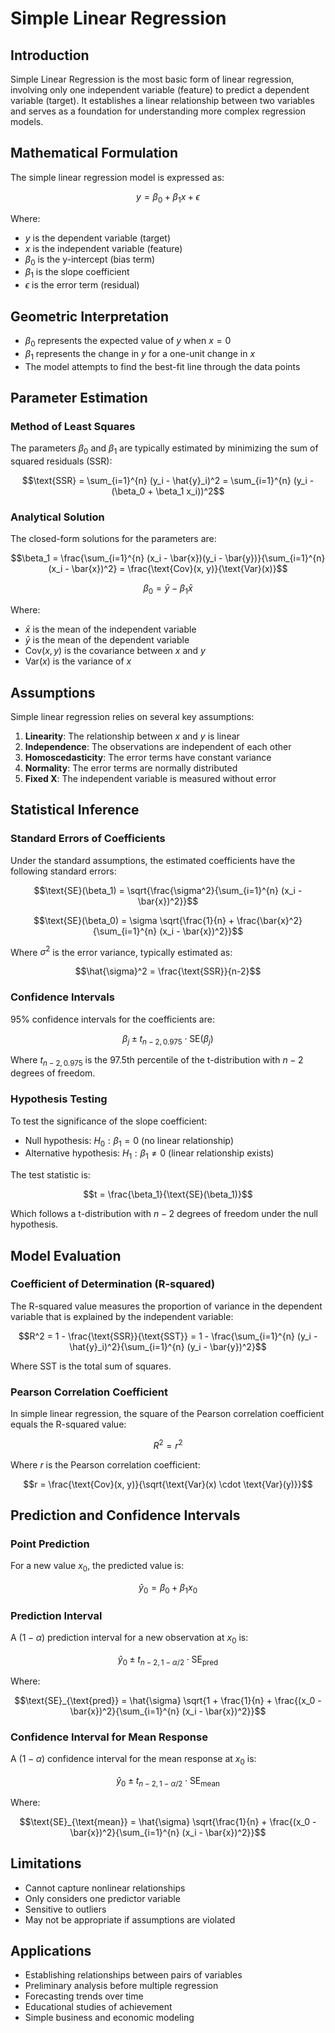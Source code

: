 # Simple Linear Regression

## Introduction
Simple Linear Regression is the most basic form of linear regression, involving only one independent variable (feature) to predict a dependent variable (target). It establishes a linear relationship between two variables and serves as a foundation for understanding more complex regression models.

## Mathematical Formulation
The simple linear regression model is expressed as:

$$y = \beta_0 + \beta_1 x + \epsilon$$

Where:
- $y$ is the dependent variable (target)
- $x$ is the independent variable (feature)
- $\beta_0$ is the y-intercept (bias term)
- $\beta_1$ is the slope coefficient
- $\epsilon$ is the error term (residual)

## Geometric Interpretation
- $\beta_0$ represents the expected value of $y$ when $x = 0$
- $\beta_1$ represents the change in $y$ for a one-unit change in $x$
- The model attempts to find the best-fit line through the data points

## Parameter Estimation

### Method of Least Squares
The parameters $\beta_0$ and $\beta_1$ are typically estimated by minimizing the sum of squared residuals (SSR):

$$\text{SSR} = \sum_{i=1}^{n} (y_i - \hat{y}_i)^2 = \sum_{i=1}^{n} (y_i - (\beta_0 + \beta_1 x_i))^2$$

### Analytical Solution
The closed-form solutions for the parameters are:

$$\beta_1 = \frac{\sum_{i=1}^{n} (x_i - \bar{x})(y_i - \bar{y})}{\sum_{i=1}^{n} (x_i - \bar{x})^2} = \frac{\text{Cov}(x, y)}{\text{Var}(x)}$$

$$\beta_0 = \bar{y} - \beta_1 \bar{x}$$

Where:
- $\bar{x}$ is the mean of the independent variable
- $\bar{y}$ is the mean of the dependent variable
- $\text{Cov}(x, y)$ is the covariance between $x$ and $y$
- $\text{Var}(x)$ is the variance of $x$

## Assumptions
Simple linear regression relies on several key assumptions:
1. **Linearity**: The relationship between $x$ and $y$ is linear
2. **Independence**: The observations are independent of each other
3. **Homoscedasticity**: The error terms have constant variance
4. **Normality**: The error terms are normally distributed
5. **Fixed X**: The independent variable is measured without error

## Statistical Inference

### Standard Errors of Coefficients
Under the standard assumptions, the estimated coefficients have the following standard errors:

$$\text{SE}(\beta_1) = \sqrt{\frac{\sigma^2}{\sum_{i=1}^{n} (x_i - \bar{x})^2}}$$

$$\text{SE}(\beta_0) = \sigma \sqrt{\frac{1}{n} + \frac{\bar{x}^2}{\sum_{i=1}^{n} (x_i - \bar{x})^2}}$$

Where $\sigma^2$ is the error variance, typically estimated as:

$$\hat{\sigma}^2 = \frac{\text{SSR}}{n-2}$$

### Confidence Intervals
95% confidence intervals for the coefficients are:

$$\beta_j \pm t_{n-2, 0.975} \cdot \text{SE}(\beta_j)$$

Where $t_{n-2, 0.975}$ is the 97.5th percentile of the t-distribution with $n-2$ degrees of freedom.

### Hypothesis Testing
To test the significance of the slope coefficient:
- Null hypothesis: $H_0: \beta_1 = 0$ (no linear relationship)
- Alternative hypothesis: $H_1: \beta_1 \neq 0$ (linear relationship exists)

The test statistic is:

$$t = \frac{\beta_1}{\text{SE}(\beta_1)}$$

Which follows a t-distribution with $n-2$ degrees of freedom under the null hypothesis.

## Model Evaluation

### Coefficient of Determination (R-squared)
The R-squared value measures the proportion of variance in the dependent variable that is explained by the independent variable:

$$R^2 = 1 - \frac{\text{SSR}}{\text{SST}} = 1 - \frac{\sum_{i=1}^{n} (y_i - \hat{y}_i)^2}{\sum_{i=1}^{n} (y_i - \bar{y})^2}$$

Where SST is the total sum of squares.

### Pearson Correlation Coefficient
In simple linear regression, the square of the Pearson correlation coefficient equals the R-squared value:

$$R^2 = r^2$$

Where $r$ is the Pearson correlation coefficient:

$$r = \frac{\text{Cov}(x, y)}{\sqrt{\text{Var}(x) \cdot \text{Var}(y)}}$$

## Prediction and Confidence Intervals

### Point Prediction
For a new value $x_0$, the predicted value is:

$$\hat{y}_0 = \beta_0 + \beta_1 x_0$$

### Prediction Interval
A $(1-\alpha)$ prediction interval for a new observation at $x_0$ is:

$$\hat{y}_0 \pm t_{n-2, 1-\alpha/2} \cdot \text{SE}_{\text{pred}}$$

Where:

$$\text{SE}_{\text{pred}} = \hat{\sigma} \sqrt{1 + \frac{1}{n} + \frac{(x_0 - \bar{x})^2}{\sum_{i=1}^{n} (x_i - \bar{x})^2}}$$

### Confidence Interval for Mean Response
A $(1-\alpha)$ confidence interval for the mean response at $x_0$ is:

$$\hat{y}_0 \pm t_{n-2, 1-\alpha/2} \cdot \text{SE}_{\text{mean}}$$

Where:

$$\text{SE}_{\text{mean}} = \hat{\sigma} \sqrt{\frac{1}{n} + \frac{(x_0 - \bar{x})^2}{\sum_{i=1}^{n} (x_i - \bar{x})^2}}$$

## Limitations
- Cannot capture nonlinear relationships
- Only considers one predictor variable
- Sensitive to outliers
- May not be appropriate if assumptions are violated

## Applications
- Establishing relationships between pairs of variables
- Preliminary analysis before multiple regression
- Forecasting trends over time
- Educational studies of achievement
- Simple business and economic modeling
